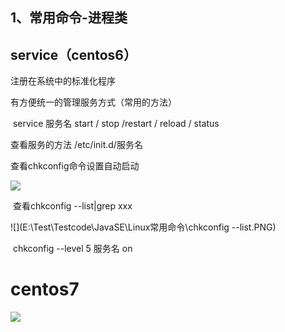 ## 1、常用命令-进程类

## service（centos6）

注册在系统中的标准化程序

有方便统一的管理服务方式（常用的方法）

​	service 服务名 start / stop /restart / reload / status

查看服务的方法 /etc/init.d/服务名

查看chkconfig命令设置自动启动

![](E:\Test\Testcode\JavaSE\Linux常用命令\运行级别runlevel（centos6）.PNG)

​	查看chkconfig  --list|grep xxx

![](E:\Test\Testcode\JavaSE\Linux常用命令\chkconfig --list.PNG)

​	chkconfig  --level 5 服务名 on



# centos7

![](E:\Test\Testcode\JavaSE\Linux常用命令\常用命令centos7（与6区分）.PNG)